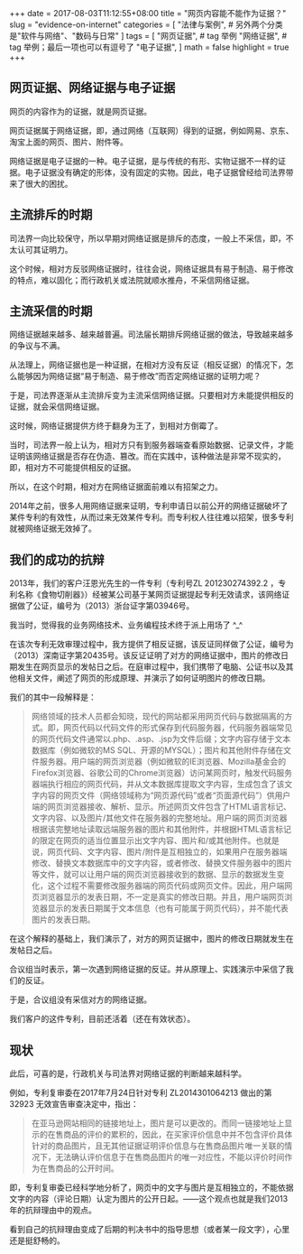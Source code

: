 +++
date = 2017-08-03T11:12:55+08:00 
title = "网页内容能不能作为证据？"
slug = "evidence-on-internet"
categories = [
    "法律与案例", # 另外两个分类是"软件与网络"、"数码与日常"
]
tags = [
    "网页证据", # tag 举例
    "网络证据", # tag 举例；最后一项也可以有逗号了
    "电子证据",
]
math = false
highlight = true
+++

## 网页证据、网络证据与电子证据
网页的内容作为的证据，就是网页证据。

网页证据属于网络证据，即，通过网络（互联网）得到的证据，例如网易、京东、淘宝上面的网页、图片、附件等。

网络证据是电子证据的一种。电子证据，是与传统的有形、实物证据不一样的证据。电子证据没有确定的形体，没有固定的实物。因此，电子证据曾经给司法界带来了很大的困扰。

## 主流排斥的时期
司法界一向比较保守，所以早期对网络证据是排斥的态度，一般上不采信，即，不太认可其证明力。

这个时候，相对方反驳网络证据时，往往会说，网络证据具有易于制造、易于修改的特点，难以固化；而行政机关或法院就顺水推舟，不采信网络证据。

## 主流采信的时期
网络证据越来越多、越来越普遍。司法届长期排斥网络证据的做法，导致越来越多的争议与不满。

从法理上，网络证据也是一种证据，在相对方没有反证（相反证据）的情况下，怎么能够因为网络证据“易于制造、易于修改”而否定网络证据的证明力呢？

于是，司法界逐渐从主流排斥变为主流采信网络证据。只要相对方未能提供相反的证据，就会采信网络证据。

这时候，网络证据提供方终于翻身为王了，到相对方倒霉了。

当时，司法界一般上认为，相对方只有到服务器端查看原始数据、记录文件，才能证明该网络证据是否存在伪造、篡改。而在实践中，该种做法是非常不现实的，即，相对方不可能提供相反的证据。

所以，在这个时期，相对方在网络证据面前难以有招架之力。

2014年之前，很多人用网络证据来证明，专利申请日以前公开的网络证据破坏了某件专利的有效性，从而过来无效某件专利。而专利权人往往难以招架，很多专利就被网络证据无效掉了。

## 我们的成功的抗辩
2013年，我们的客户汪恩光先生的一件专利（专利号ZL 201230274392.2 ，专利名称《食物切削器》）经被某公司基于某网页证据提起专利无效请求，该网络证据做了公证，编号为（2013）浙台证字第03946号。

我当时，觉得我的业务网络技术、业务编程技术终于派上用场了 ^_^

在该次专利无效审理过程中，我方提供了相反证据，该反证同样做了公证，编号为 （2013）深南证字第20435号。该反证证明了对方的网络证据中，图片的修改日期发生在网页显示的发帖日之后。在庭审过程中，我们携带了电脑、公证书以及其他相关文件，阐述了网页的形成原理、并演示了如何证明图片的修改日期。

我们的其中一段解释是：

>网络领域的技术人员都会知晓，现代的网站都采用网页代码与数据隔离的方式。即，网页代码以代码文件的形式保存到代码服务器，代码服务器端常见的网页代码文件通常以.php、.asp、.jsp为文件后缀；文字内容存储于文本数据库（例如微软的MS SQL、开源的MYSQL）；图片和其他附件存储在文件服务器。用户端的网页浏览器（例如微软的IE浏览器、Mozilla基金会的Firefox浏览器、谷歌公司的Chrome浏览器）访问某网页时，触发代码服务器端执行相应的网页代码，并从文本数据库提取文字内容，生成包含了该文字内容的网页文件（网络领域称为“网页源代码”或者“页面源代码”）供用户端的网页浏览器接收、解析、显示。所述网页文件包含了HTML语言标记、文字内容、以及图片/其他文件在服务器的完整地址。用户端的网页浏览器根据该完整地址读取远端服务器的图片和其他附件，并根据HTML语言标记的限定在网页的适当位置显示出文字内容、图片和/或其他附件。也就是说，网页代码、文字内容、图片/附件是互相独立的，如果用户在服务器端修改、替换文本数据库中的文字内容，或者修改、替换文件服务器中的图片等文件，就可以让用户端的网页浏览器接收到的数据、显示的数据发生变化，这个过程不需要修改服务器端的网页代码或网页文件。因此，用户端网页浏览器显示的发表日期，不一定是真实的修改日期。并且，用户端网页浏览器显示的发表日期属于文本信息（也有可能属于网页代码），并不能代表图片的发表日期。

在这个解释的基础上，我们演示了，对方的网页证据中，图片的修改日期就发生在发帖日之后。

合议组当时表示，第一次遇到网络证据的反证。并从原理上、实践演示中采信了我们的反证。

于是，合议组没有采信对方的网络证据。

我们客户的这件专利，目前还活着（还在有效状态）。

## 现状
此后，可喜的是，行政机关与司法界对网络证据的判断越来越科学。

例如，专利复审委在2017年7月24日针对专利 ZL2014301064213 做出的第 32923 无效宣告审查决定中，指出：

>在亚马逊网站相同的链接地址上，图片是可以更改的。而同一链接地址上显示的在售商品的评价的累积的，因此，在买家评价信息中并不包含评价具体针对的商品图片，且无其他证据证明评价信息与在售商品图片唯一关联的情况下，无法确认评价信息于在售商品图片的唯一对应性，不能以评价时间作为在售商品的公开时间。

即，专利复审委已经科学地分析了，网页中的文字与图片是互相独立的，不能依据文字的内容（评论日期）认定为图片的公开日起。——这个观点也就是我们2013年的抗辩理由中的观点。

看到自己的抗辩理由变成了后期的判决书中的指导思想（或者某一段文字），心里还是挺舒畅的。
